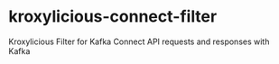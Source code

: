 # kroxylicious-connect-filter
Kroxylicious Filter for Kafka Connect API requests and responses with Kafka
